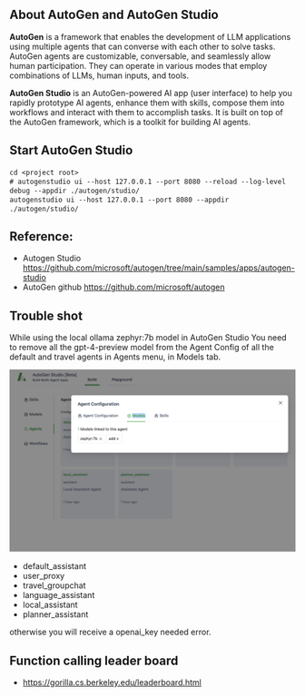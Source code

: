 ## About AutoGen and AutoGen Studio
**AutoGen** is a framework that enables the development of LLM applications using multiple agents that can converse with each other to solve tasks. AutoGen agents are customizable, conversable, and seamlessly allow human participation. They can operate in various modes that employ combinations of LLMs, human inputs, and tools.

**AutoGen Studio** is an AutoGen-powered AI app (user interface) to help you rapidly prototype AI agents, enhance them with skills, compose them into workflows and interact with them to accomplish tasks. It is built on top of the AutoGen framework, which is a toolkit for building AI agents.

## Start AutoGen Studio
```shell
cd <project root>
# autogenstudio ui --host 127.0.0.1 --port 8080 --reload --log-level debug --appdir ./autogen/studio/
autogenstudio ui --host 127.0.0.1 --port 8080 --appdir ./autogen/studio/
```



## Reference:
* Autogen Studio https://github.com/microsoft/autogen/tree/main/samples/apps/autogen-studio
* AutoGen github https://github.com/microsoft/autogen

## Trouble shot
While using the local ollama zephyr:7b model in AutoGen Studio
You need to remove all the gpt-4-preview model from the Agent Config of all the default and travel agents in Agents menu, in Models tab.

![local agent](./img/remove_gpt_4_model.png)

* default_assistant
* user_proxy
* travel_groupchat
* language_assistant
* local_assistant
* planner_assistant

otherwise you will receive a openai_key needed error.

## Function calling leader board
* https://gorilla.cs.berkeley.edu/leaderboard.html
